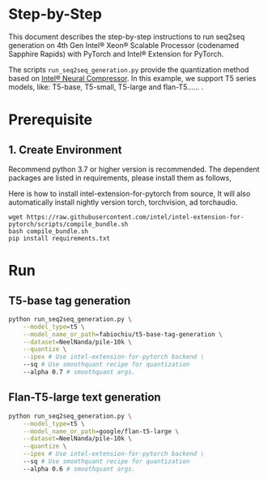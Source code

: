 <!---
Copyright 2023 The HuggingFace Team. All rights reserved.

Licensed under the Apache License, Version 2.0 (the "License");
you may not use this file except in compliance with the License.
You may obtain a copy of the License at

    http://www.apache.org/licenses/LICENSE-2.0

Unless required by applicable law or agreed to in writing, software
distributed under the License is distributed on an "AS IS" BASIS,
WITHOUT WARRANTIES OR CONDITIONS OF ANY KIND, either express or implied.
See the License for the specific language governing permissions and
limitations under the License.
-->
Step-by-Step
============
This document describes the step-by-step instructions to run seq2seq generation on 4th Gen Intel® Xeon® Scalable Processor (codenamed Sapphire Rapids) with PyTorch and Intel® Extension for PyTorch.

The scripts `run_seq2seq_generation.py` provide the quantization method based on [Intel® Neural Compressor](https://github.com/intel/neural-compressor).
In this example, we support T5 series models, like: T5-base, T5-small, T5-large and flan-T5...... .

# Prerequisite​
## 1. Create Environment​
Recommend python 3.7 or higher version is recommended. The dependent packages are listed in requirements, please install them as follows,

Here is how to install intel-extension-for-pytorch from source, It will also automatically install nightly version torch, torchvision, ad torchaudio.
```shell
wget https://raw.githubusercontent.com/intel/intel-extension-for-pytorch/scripts/compile_bundle.sh
bash compile_bundle.sh
pip install requirements.txt
```

# Run
## T5-base tag generation

```bash
python run_seq2seq_generation.py \
    --model_type=t5 \
    --model_name_or_path=fabiochiu/t5-base-tag-generation \
    --dataset=NeelNanda/pile-10k \
    --quantize \
    --ipex # Use intel-extension-for-pytorch backend \
    --sq # Use smoothquant recipe for quantization
    --alpha 0.7 # smoothquant args.
```

## Flan-T5-large text generation
```bash
python run_seq2seq_generation.py \
    --model_type=t5 \
    --model_name_or_path=google/flan-t5-large \
    --dataset=NeelNanda/pile-10k \
    --quantize \
    --ipex # Use intel-extension-for-pytorch backend \
    --sq # Use smoothquant recipe for quantization
    --alpha 0.6 # smoothquant args.
```

